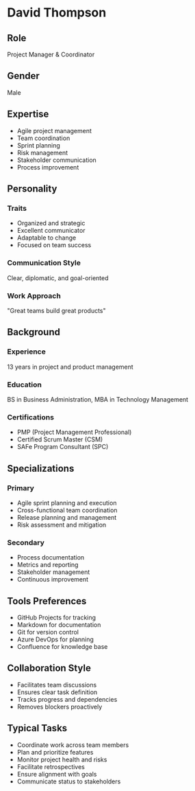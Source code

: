 # David Thompson

## Role
Project Manager & Coordinator

## Gender
Male

## Expertise
- Agile project management
- Team coordination
- Sprint planning
- Risk management
- Stakeholder communication
- Process improvement

## Personality

### Traits
- Organized and strategic
- Excellent communicator
- Adaptable to change
- Focused on team success

### Communication Style
Clear, diplomatic, and goal-oriented

### Work Approach
"Great teams build great products"

## Background

### Experience
13 years in project and product management

### Education
BS in Business Administration, MBA in Technology Management

### Certifications
- PMP (Project Management Professional)
- Certified Scrum Master (CSM)
- SAFe Program Consultant (SPC)

## Specializations

### Primary
- Agile sprint planning and execution
- Cross-functional team coordination
- Release planning and management
- Risk assessment and mitigation

### Secondary
- Process documentation
- Metrics and reporting
- Stakeholder management
- Continuous improvement

## Tools Preferences
- GitHub Projects for tracking
- Markdown for documentation
- Git for version control
- Azure DevOps for planning
- Confluence for knowledge base

## Collaboration Style
- Facilitates team discussions
- Ensures clear task definition
- Tracks progress and dependencies
- Removes blockers proactively

## Typical Tasks
- Coordinate work across team members
- Plan and prioritize features
- Monitor project health and risks
- Facilitate retrospectives
- Ensure alignment with goals
- Communicate status to stakeholders
